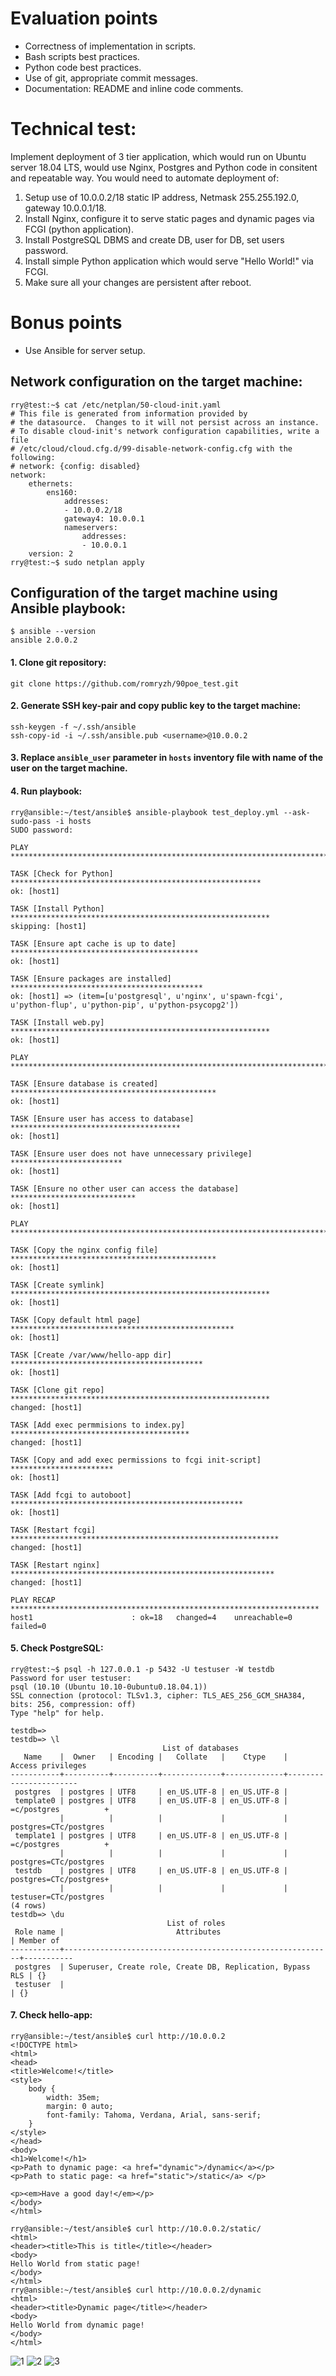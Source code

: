 # Evaluation points
* Correctness of implementation in scripts.
* Bash scripts best practices.
* Python code best practices.
* Use of git, appropriate commit messages.
* Documentation: README and inline code comments.
# Technical test:
Implement deployment of 3 tier application, which would run on Ubuntu server 18.04 LTS, would use Nginx, Postgres and Python code in consitent and repeatable way. You would need to automate deployment of:
1. Setup use of 10.0.0.2/18 static IP address, Netmask 255.255.192.0, gateway 10.0.0.1/18.
2. Install Nginx, configure it to serve static pages and dynamic pages via FCGI (python application).
3. Install PostgreSQL DBMS and create DB, user for DB, set users password.
4. Install simple Python application which would serve "Hello World!" via FCGI.
5. Make sure all your changes are persistent after reboot.
# Bonus points
* Use Ansible for server setup.

## Network configuration on the target machine:
```
rry@test:~$ cat /etc/netplan/50-cloud-init.yaml 
# This file is generated from information provided by
# the datasource.  Changes to it will not persist across an instance.
# To disable cloud-init's network configuration capabilities, write a file
# /etc/cloud/cloud.cfg.d/99-disable-network-config.cfg with the following:
# network: {config: disabled}
network:
    ethernets:
        ens160:
            addresses:
            - 10.0.0.2/18
            gateway4: 10.0.0.1
            nameservers:
                addresses:
                - 10.0.0.1
    version: 2
rry@test:~$ sudo netplan apply
```

## Configuration of the target machine using Ansible playbook:
```
$ ansible --version
ansible 2.0.0.2
```

#### 1. Clone git repository:
```
git clone https://github.com/romryzh/90poe_test.git
```
#### 2. Generate SSH key-pair and copy public key to the target machine:
```
ssh-keygen -f ~/.ssh/ansible
ssh-copy-id -i ~/.ssh/ansible.pub <username>@10.0.0.2
```

#### 3. Replace `ansible_user` parameter in `hosts` inventory file with name of the user on the target machine.
#### 4. Run playbook:
```
rry@ansible:~/test/ansible$ ansible-playbook test_deploy.yml --ask-sudo-pass -i hosts
SUDO password: 

PLAY ***************************************************************************

TASK [Check for Python] ********************************************************
ok: [host1]

TASK [Install Python] **********************************************************
skipping: [host1]

TASK [Ensure apt cache is up to date] ******************************************
ok: [host1]

TASK [Ensure packages are installed] *******************************************
ok: [host1] => (item=[u'postgresql', u'nginx', u'spawn-fcgi', u'python-flup', u'python-pip', u'python-psycopg2'])

TASK [Install web.py] **********************************************************
ok: [host1]

PLAY ***************************************************************************

TASK [Ensure database is created] **********************************************
ok: [host1]

TASK [Ensure user has access to database] **************************************
ok: [host1]

TASK [Ensure user does not have unnecessary privilege] *************************
ok: [host1]

TASK [Ensure no other user can access the database] ****************************
ok: [host1]

PLAY ***************************************************************************

TASK [Copy the nginx config file] **********************************************
ok: [host1]

TASK [Create symlink] **********************************************************
ok: [host1]

TASK [Copy default html page] **************************************************
ok: [host1]

TASK [Create /var/www/hello-app dir] *******************************************
ok: [host1]

TASK [Clone git repo] **********************************************************
changed: [host1]

TASK [Add exec permmisions to index.py] ****************************************
changed: [host1]

TASK [Copy and add exec permissions to fcgi init-script] ***********************
ok: [host1]

TASK [Add fcgi to autoboot] ****************************************************
ok: [host1]

TASK [Restart fcgi] ************************************************************
changed: [host1]

TASK [Restart nginx] ***********************************************************
changed: [host1]

PLAY RECAP *********************************************************************
host1                      : ok=18   changed=4    unreachable=0    failed=0   
```
#### 5. Check PostgreSQL:
```
rry@test:~$ psql -h 127.0.0.1 -p 5432 -U testuser -W testdb
Password for user testuser:
psql (10.10 (Ubuntu 10.10-0ubuntu0.18.04.1))
SSL connection (protocol: TLSv1.3, cipher: TLS_AES_256_GCM_SHA384, bits: 256, compression: off)
Type "help" for help.

testdb=>
testdb=> \l
                                  List of databases
   Name    |  Owner   | Encoding |   Collate   |    Ctype    |   Access privileges
-----------+----------+----------+-------------+-------------+-----------------------
 postgres  | postgres | UTF8     | en_US.UTF-8 | en_US.UTF-8 |
 template0 | postgres | UTF8     | en_US.UTF-8 | en_US.UTF-8 | =c/postgres          +
           |          |          |             |             | postgres=CTc/postgres
 template1 | postgres | UTF8     | en_US.UTF-8 | en_US.UTF-8 | =c/postgres          +
           |          |          |             |             | postgres=CTc/postgres
 testdb    | postgres | UTF8     | en_US.UTF-8 | en_US.UTF-8 | postgres=CTc/postgres+
           |          |          |             |             | testuser=CTc/postgres
(4 rows)
testdb=> \du
                                   List of roles
 Role name |                         Attributes                         | Member of
-----------+------------------------------------------------------------+-----------
 postgres  | Superuser, Create role, Create DB, Replication, Bypass RLS | {}
 testuser  |                                                            | {}

```
#### 7. Check hello-app:

```
rry@ansible:~/test/ansible$ curl http://10.0.0.2
<!DOCTYPE html>
<html>
<head>
<title>Welcome!</title>
<style>
    body {
        width: 35em;
        margin: 0 auto;
        font-family: Tahoma, Verdana, Arial, sans-serif;
    }
</style>
</head>
<body>
<h1>Welcome!</h1>
<p>Path to dynamic page: <a href="dynamic">/dynamic</a></p>
<p>Path to static page: <a href="static">/static</a> </p>

<p><em>Have a good day!</em></p>
</body>
</html>

rry@ansible:~/test/ansible$ curl http://10.0.0.2/static/
<html>
<header><title>This is title</title></header>
<body>
Hello World from static page!
</body>
</html>
rry@ansible:~/test/ansible$ curl http://10.0.0.2/dynamic
<html>
<header><title>Dynamic page</title></header>
<body>
Hello World from dynamic page!
</body>
</html>
```
![1](https://raw.githubusercontent.com/romryzh/test/pictures/pictures/img1.png)
![2](https://raw.githubusercontent.com/romryzh/test/pictures/pictures/img2.png)
![3](https://raw.githubusercontent.com/romryzh/test/pictures/pictures/img3.png)
